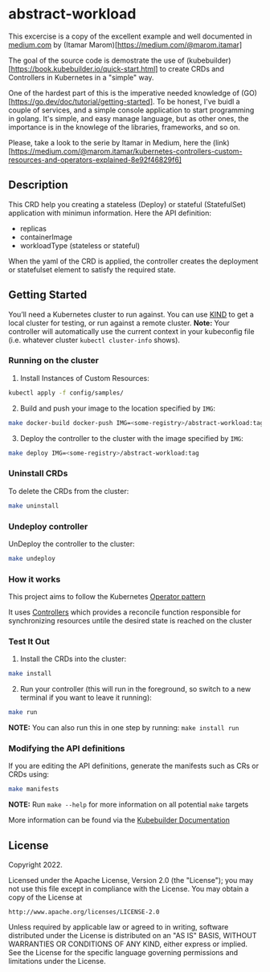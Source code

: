 # abstract-workload

This excercise is a copy of the excellent example and well documented in [medium.com](https://medium.com/@marom.itamar/building-kubernetes-operators-65fbb2043cd0) by (Itamar Marom)[https://medium.com/@marom.itamar]

The goal of the source code is demostrate the use of (kubebuilder)[https://book.kubebuilder.io/quick-start.html] to create CRDs and Controllers in Kubernetes in a "simple" way. 

One of the hardest part of this is the imperative needed knowledge of (GO)[https://go.dev/doc/tutorial/getting-started]. To be honest, I've buidl a couple of services, and a simple console application to start programming in golang. It's simple, and easy manage language, but as other ones, the importance is in the knowlege of the libraries, frameworks, and so on. 

Please, take a look to the serie by Itamar in Medium, here the (link)[https://medium.com/@marom.itamar/kubernetes-controllers-custom-resources-and-operators-explained-8e92f46829f6]

## Description

This CRD help you creating a stateless (Deploy) or stateful (StatefulSet) application with minimun information. Here the API definition:

- replicas
- containerImage
- workloadType (stateless or stateful)

When the yaml of the CRD is applied, the controller creates the deployment or statefulset element to satisfy the required state. 

## Getting Started
You’ll need a Kubernetes cluster to run against. You can use [KIND](https://sigs.k8s.io/kind) to get a local cluster for testing, or run against a remote cluster.
**Note:** Your controller will automatically use the current context in your kubeconfig file (i.e. whatever cluster `kubectl cluster-info` shows).

### Running on the cluster
1. Install Instances of Custom Resources:

```sh
kubectl apply -f config/samples/
```

2. Build and push your image to the location specified by `IMG`:
	
```sh
make docker-build docker-push IMG=<some-registry>/abstract-workload:tag
```
	
3. Deploy the controller to the cluster with the image specified by `IMG`:

```sh
make deploy IMG=<some-registry>/abstract-workload:tag
```

### Uninstall CRDs
To delete the CRDs from the cluster:

```sh
make uninstall
```

### Undeploy controller
UnDeploy the controller to the cluster:

```sh
make undeploy
```

### How it works
This project aims to follow the Kubernetes [Operator pattern](https://kubernetes.io/docs/concepts/extend-kubernetes/operator/)

It uses [Controllers](https://kubernetes.io/docs/concepts/architecture/controller/) 
which provides a reconcile function responsible for synchronizing resources untile the desired state is reached on the cluster 

### Test It Out
1. Install the CRDs into the cluster:

```sh
make install
```

2. Run your controller (this will run in the foreground, so switch to a new terminal if you want to leave it running):

```sh
make run
```

**NOTE:** You can also run this in one step by running: `make install run`

### Modifying the API definitions
If you are editing the API definitions, generate the manifests such as CRs or CRDs using:

```sh
make manifests
```

**NOTE:** Run `make --help` for more information on all potential `make` targets

More information can be found via the [Kubebuilder Documentation](https://book.kubebuilder.io/introduction.html)

## License

Copyright 2022.

Licensed under the Apache License, Version 2.0 (the "License");
you may not use this file except in compliance with the License.
You may obtain a copy of the License at

    http://www.apache.org/licenses/LICENSE-2.0

Unless required by applicable law or agreed to in writing, software
distributed under the License is distributed on an "AS IS" BASIS,
WITHOUT WARRANTIES OR CONDITIONS OF ANY KIND, either express or implied.
See the License for the specific language governing permissions and
limitations under the License.

